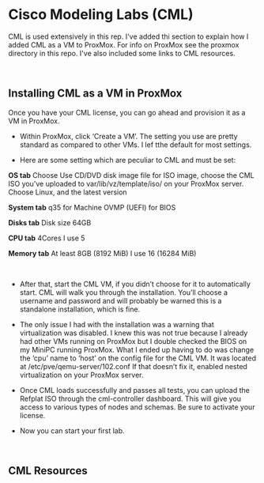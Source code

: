 # Cisco Modeling Labs (CML)

CML is used extensively in this rep. I've added thi section to explain how I added CML as a VM to ProxMox.
For info on ProxMox see the proxmox directory in this repo. I've also included some links to CML resources.

<br>

## Installing CML as a VM in ProxMox

Once you have your CML license, you can go ahead and provision it as a VM in ProxMox.

- Within ProxMox, click ‘Create a VM’. The setting you use are pretty standard as compared to other VMs. I lef tthe default for most settings.

- Here are some setting which are peculiar to CML and must be set:

**OS tab**
Choose Use CD/DVD disk image file
for ISO image, choose the CML ISO you’ve uploaded to var/lib/vz/template/iso/ on your ProxMox server.
Choose Linux, and the latest version

**System tab**
q35 for Machine
OVMP (UEFI) for BIOS

**Disks tab**
Disk size 64GB

**CPU tab**
4Cores
I use 5

**Memory tab**
At least 8GB (8192 MiB)
I use 16 (16284 MiB)

<br>

- After that, start the CML VM, if you didn’t choose for it to automatically start. CML will walk you through the installation. You’ll choose a username and password and will probably be warned this is a standalone installation, which is fine.

- The only issue I had with the installation was a warning that virtualization was disabled. I knew this was not true because I already had other VMs running on ProxMox but I double checked the BIOS on my MiniPC running ProxMox. What I ended up having to do was change the ‘cpu’ name to ‘host’ on the config file for the CML VM. It was located at /etc/pve/qemu-server/102.conf If that doesn’t fix it, enabled nested virtualization on your ProxMox server.

- Once CML loads successfully and passes all tests, you can upload the Refplat ISO through the cml-controller dashboard. This will give you access to various types of nodes and schemas. Be sure to activate your license. 

- Now you can start your first lab.

<br>

## CML Resources
